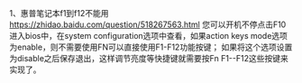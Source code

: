 1、惠普笔记本f1到f12不能用
https://zhidao.baidu.com/question/518267563.html
您可以开机不停点击F10进入bios中，在system configuration选项中查看，如果action keys mode选项为enable，则不需要使用FN可以直接使用F1-F12功能按键；
如果将这个选项设置为disable之后保存退出，这样调节亮度等快捷键就需要按Fn F1--F12这些按键来实现了。



